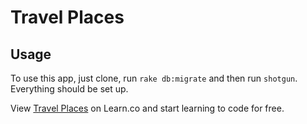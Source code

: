 # Travel Places

## Usage

To use this app, just clone, run `rake db:migrate` and then run `shotgun`.
Everything should be set up.


<p data-visibility='hidden'>View <a href='http://www.github.com/peteaj' title='Travel Places'>Travel Places</a> on Learn.co and start learning to code for free.</p>
